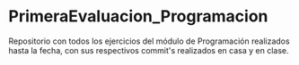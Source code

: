 # PrimeraEvaluacion_Programacion
Repositorio con todos los ejercicios del módulo de Programación realizados hasta la fecha, con sus respectivos commit's realizados en casa y en clase.
